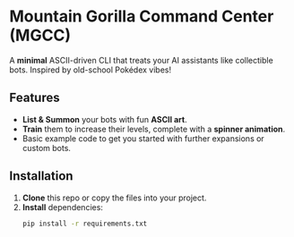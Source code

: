 # Mountain Gorilla Command Center (MGCC)

A **minimal** ASCII-driven CLI that treats your AI assistants like collectible bots. Inspired by old-school Pokédex vibes!

## Features

- **List & Summon** your bots with fun **ASCII art**.
- **Train** them to increase their levels, complete with a **spinner animation**.
- Basic example code to get you started with further expansions or custom bots.

## Installation

1. **Clone** this repo or copy the files into your project.
2. **Install** dependencies:
   ```bash
   pip install -r requirements.txt
